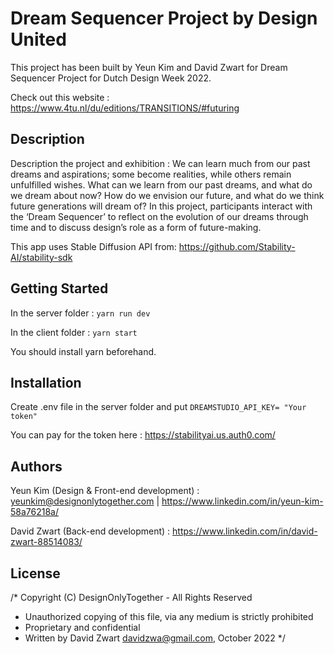 # Dream Sequencer Project by Design United 

This project has been built by Yeun Kim and David Zwart for Dream Sequencer Project for Dutch Design Week 2022.

Check out this website : https://www.4tu.nl/du/editions/TRANSITIONS/#futuring

## Description

Description the project and exhibition : We can learn much from our past dreams and aspirations; some become realities, 
while others remain unfulfilled wishes. What can we learn from our past dreams, and what do we dream about now? 
How do we envision our future, and what do we think future generations will dream of? In this project, 
participants interact with the ‘Dream Sequencer’ to reflect on the evolution of our dreams through time and to discuss design’s role as a form of future-making.

This app uses Stable Diffusion API from: https://github.com/Stability-AI/stability-sdk

## Getting Started

In the server folder : ``` yarn run dev ```

In the client folder : ``` yarn start ```

You should install yarn beforehand.

## Installation
Create .env file in the server folder and put 
``` DREAMSTUDIO_API_KEY= "Your token" ```

You can pay for the token here : https://stabilityai.us.auth0.com/

## Authors

Yeun Kim (Design & Front-end development) : yeunkim@designonlytogether.com | https://www.linkedin.com/in/yeun-kim-58a76218a/

David Zwart (Back-end development) : https://www.linkedin.com/in/david-zwart-88514083/

## License

/* Copyright (C) DesignOnlyTogether - All Rights Reserved
 * Unauthorized copying of this file, via any medium is strictly prohibited
 * Proprietary and confidential
 * Written by David Zwart <davidzwa@gmail.com>, October 2022
 */
